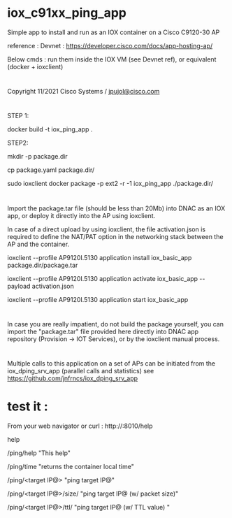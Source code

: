 # iox_c91xx_ping_app
Simple app to install and run as an IOX container on a Cisco C9120-30 AP

reference : Devnet : https://developer.cisco.com/docs/app-hosting-ap/

Below cmds : run them inside the IOX VM (see Devnet ref), or equivalent (docker + ioxclient)
# 
Copyright 11/2021 Cisco Systems /  jpujol@cisco.com
#
STEP 1: 

docker build -t iox_ping_app .
 
STEP2:

mkdir -p package.dir

cp package.yaml package.dir/

sudo ioxclient docker package -p ext2 -r -1 iox_ping_app ./package.dir/

#
Import the package.tar file (should be less than 20Mb) into DNAC as an IOX app, or 
deploy it directly into the AP using ioxclient. 

In case of a direct upload by using ioxclient, the file activation.json is required to define the NAT/PAT option in the networking stack between the AP and the container.

ioxclient --profile AP9120I.5130 application install iox_basic_app package.dir/package.tar

ioxclient --profile AP9120I.5130 application activate iox_basic_app --payload activation.json

ioxclient --profile AP9120I.5130 application start iox_basic_app 

#

In case you are really impatient, do not build the package yourself, you can import the "package.tar" file provided here directly into DNAC app repository  (Provision -> IOT Services), or by the ioxclient manual process.

# 

Multiple calls to this application on a set of APs can be initiated from the iox_dping_srv_app (parallel calls and statistics)
see https://github.com/jnfrncs/iox_dping_srv_app

# test it : 

From your web navigator or curl : http://<AP IP>:8010/help 
 	
help	
 
/ping/help	"This help"
 
/ping/time	"returns the container local time"
 
/ping/<target IP@>	"ping target IP@"
 
/ping/<target IP@>/size/<packet size>	"ping target IP@ (w/ packet size)"

/ping/<target IP@>/ttl/<TTL value>	"ping target IP@ (w/ TTL value) "
